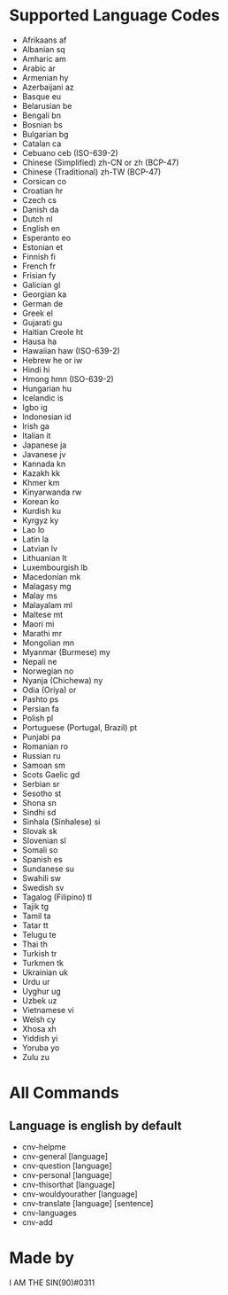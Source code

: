# Supported Language Codes
- Afrikaans	af
- Albanian	sq
- Amharic	am
- Arabic	ar
- Armenian	hy
- Azerbaijani	az
- Basque	eu
- Belarusian	be
- Bengali	bn
- Bosnian	bs
- Bulgarian	bg
- Catalan	ca
- Cebuano	ceb (ISO-639-2)
- Chinese (Simplified)	zh-CN or zh (BCP-47)
- Chinese (Traditional)	zh-TW (BCP-47)
- Corsican	co
- Croatian	hr
- Czech	cs
- Danish	da
- Dutch	nl
- English	en
- Esperanto	eo
- Estonian	et
- Finnish	fi
- French	fr
- Frisian	fy
- Galician	gl
- Georgian	ka
- German	de
- Greek	el
- Gujarati	gu
- Haitian Creole	ht
- Hausa	ha
- Hawaiian	haw (ISO-639-2)
- Hebrew	he or iw
- Hindi	hi
- Hmong	hmn (ISO-639-2)
- Hungarian	hu
- Icelandic	is
- Igbo	ig
- Indonesian	id
- Irish	ga
- Italian	it
- Japanese	ja
- Javanese	jv
- Kannada	kn
- Kazakh	kk
- Khmer	km
- Kinyarwanda	rw
- Korean	ko
- Kurdish	ku
- Kyrgyz	ky
- Lao	lo
- Latin	la
- Latvian	lv
- Lithuanian	lt
- Luxembourgish	lb
- Macedonian	mk
- Malagasy	mg
- Malay	ms
- Malayalam	ml
- Maltese	mt
- Maori	mi
- Marathi	mr
- Mongolian	mn
- Myanmar (Burmese)	my
- Nepali	ne
- Norwegian	no
- Nyanja (Chichewa)	ny
- Odia (Oriya)	or
- Pashto	ps
- Persian	fa
- Polish	pl
- Portuguese (Portugal, Brazil)	pt
- Punjabi	pa
- Romanian	ro
- Russian	ru
- Samoan	sm
- Scots Gaelic	gd
- Serbian	sr
- Sesotho	st
- Shona	sn
- Sindhi	sd
- Sinhala (Sinhalese)	si
- Slovak	sk
- Slovenian	sl
- Somali	so
- Spanish	es
- Sundanese	su
- Swahili	sw
- Swedish	sv
- Tagalog (Filipino)	tl
- Tajik	tg
- Tamil	ta
- Tatar	tt
- Telugu	te
- Thai	th
- Turkish	tr
- Turkmen	tk
- Ukrainian	uk
- Urdu	ur
- Uyghur	ug
- Uzbek	uz
- Vietnamese	vi
- Welsh	cy
- Xhosa	xh
- Yiddish	yi
- Yoruba	yo
- Zulu	zu

# All Commands

## Language is english by default

- cnv-helpme
- cnv-general [language]
- cnv-question [language]
- cnv-personal [language]
- cnv-thisorthat [language]
- cnv-wouldyourather [language]
- cnv-translate [language] [sentence]
- cnv-languages
- cnv-add


# Made by

I AM THE SIN(90)#0311
